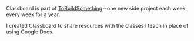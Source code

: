 Classboard is part of [ToBuildSomething](http://tobuildsomething.com)--one new side project each week, every week for a year.

I created Classboard to share resources with the classes I teach in place of using Google Docs.
